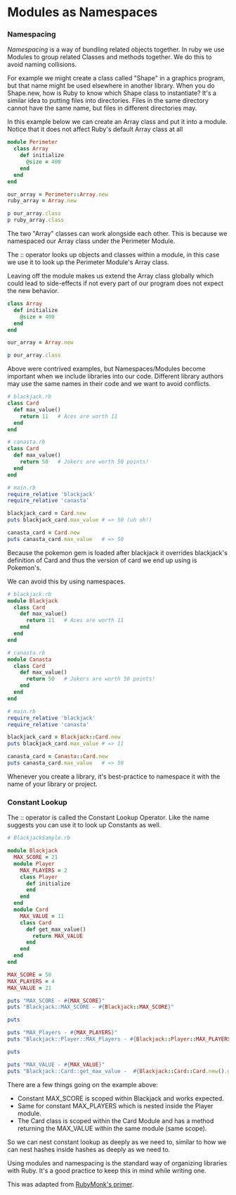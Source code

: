 # Modules as Namespaces

### Namespacing

*Namespacing* is a way of bundling related objects together.  In ruby we use Modules to group related Classes and methods together.  We do this to avoid naming collisions.  

For example we might create a class called "Shape" in a graphics program, but that name might be used elsewhere in another library.  When you do Shape.new, how is Ruby to know which Shape class to instantiate?  It's a similar idea to putting files into directories.  Files in the same directory cannot have the same name, but files in different directories may.  

In this example below we can create an Array class and put it into a module.  Notice that it does not affect Ruby's default Array class at all

```ruby
module Perimeter
  class Array
    def initialize
      @size = 400
    end
  end
end

our_array = Perimeter::Array.new
ruby_array = Array.new

p our_array.class
p ruby_array.class
```

The two "Array" classes can work alongside each other.  This is because we namespaced our Array class under the Perimeter Module.  

The :: operator looks up objects and classes within a module, in this case we use it to look up the Perimeter Module's Array class.  

Leaving off the module makes us extend the Array class globally which could lead to side-effects if not every part of our program does not expect the new behavior.  

```ruby
class Array
  def initialize
    @size = 400
  end
end

our_array = Array.new

p our_array.class
```

Above were contrived examples, but Namespaces/Modules become important when we include libraries into our code.  Different library authors may use the same names in their code and we want to avoid conflicts.

```ruby
# blackjack.rb
class Card
  def max_value()
    return 11   # Aces are worth 11
  end
end
```

```ruby
# canasta.rb
class Card
  def max_value()
    return 50   # Jokers are worth 50 points!
  end
end
```

```ruby
# main.rb
require_relative 'blackjack'
require_relative 'canasta'

blackjack_card = Card.new
puts blackjack_card.max_value # => 50 (uh oh!)

canasta_card = Card.new
puts canasta_card.max_value   # => 50

```

Because the pokemon gem is loaded after blackjack it overrides blackjack's definition of Card and thus the version of card we end up using is Pokemon's.

We can avoid this by using namespaces.  

```ruby
# blackjack.rb
module Blackjack
  class Card
    def max_value()
      return 11   # Aces are worth 11
    end
  end
end
```

```ruby
# canasta.rb
module Canasta
  class Card
    def max_value()
      return 50   # Jokers are worth 50 points!
    end
  end
end
```

```ruby
# main.rb
require_relative 'blackjack'
require_relative 'canasta'

blackjack_card = Blackjack::Card.new
puts blackjack_card.max_value # => 11

canasta_card = Canasta::Card.new
puts canasta_card.max_value   # => 50
```

Whenever you create a library, it's best-practice to namespace it with the name of your library or project.  

### Constant Lookup

The :: operator is called the Constant Lookup Operator.  Like the name suggests you can use it to look up Constants as well.

```ruby
# BlackjackSample.rb

module Blackjack
  MAX_SCORE = 21
  module Player
    MAX_PLAYERS = 2
    class Player
      def initialize
      end
    end
  end
  module Card
    MAX_VALUE = 11
    class Card
      def get_max_value()
        return MAX_VALUE
      end
    end
  end
end

MAX_SCORE = 50
MAX_PLAYERS = 4
MAX_VALUE = 21

puts "MAX_SCORE - #{MAX_SCORE}"
puts "Blackjack::MAX_SCORE - #{Blackjack::MAX_SCORE}"

puts

puts "MAX_Players - #{MAX_PLAYERS}"
puts "Blackjack::Player::MAX_Players - #{Blackjack::Player::MAX_PLAYERS}"

puts

puts "MAX_VALUE - #{MAX_VALUE}"
puts "Blackjack::Card::get_max_value -  #{Blackjack::Card::Card.new().get_max_value()}"
```


There are a few things going on the example above:


*	Constant MAX_SCORE is scoped within Blackjack and works expected.
*	Same for constant MAX_PLAYERS which is nested inside the Player module.
*	The Card class is scoped within the Card Module and has a method returning the MAX_VALUE within the same module (same scope).  

So we can nest constant lookup as deeply as we need to, similar to how we can nest hashes inside hashes as deeply as we need to.  

Using modules and namespacing is the standard way of organizing libraries with Ruby. It's a good practice to keep this in mind while writing one.


This was adapted from [RubyMonk's primer](https://rubymonk.com/learning/books/1-ruby-primer/chapters/35-modules/lessons/80-modules-as-namespaces).
